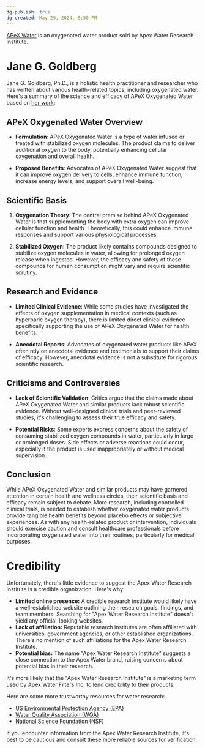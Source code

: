 ```yaml
---
dg-publish: true
dg-created: May 29, 2024, 8:50 PM
---
```


[APeX Water](https://www.apex-water.com/) is an oxygenated water product sold by Apex Water Research Institute.

# Jane G. Goldberg

Jane G. Goldberg, Ph.D., is a holistic health practitioner and researcher who has written about various health-related topics, including oxygenated water. Here's a summary of the science and efficacy of APeX Oxygenated Water based on [her work](https://www.apex-water.com/wp-content/uploads/2023/02/REPORT-APeX-Water.pdf):

## APeX Oxygenated Water Overview

- **Formulation**: APeX Oxygenated Water is a type of water infused or treated with stabilized oxygen molecules. The product claims to deliver additional oxygen to the body, potentially enhancing cellular oxygenation and overall health.
    
- **Proposed Benefits**: Advocates of APeX Oxygenated Water suggest that it can improve oxygen delivery to cells, enhance immune function, increase energy levels, and support overall well-being.
    

## Scientific Basis

1. **Oxygenation Theory**: The central premise behind APeX Oxygenated Water is that supplementing the body with extra oxygen can improve cellular function and health. Theoretically, this could enhance immune responses and support various physiological processes.
    
2. **Stabilized Oxygen**: The product likely contains compounds designed to stabilize oxygen molecules in water, allowing for prolonged oxygen release when ingested. However, the efficacy and safety of these compounds for human consumption might vary and require scientific scrutiny.
    

## Research and Evidence

- **Limited Clinical Evidence**: While some studies have investigated the effects of oxygen supplementation in medical contexts (such as hyperbaric oxygen therapy), there is limited direct clinical evidence specifically supporting the use of APeX Oxygenated Water for health benefits.
    
- **Anecdotal Reports**: Advocates of oxygenated water products like APeX often rely on anecdotal evidence and testimonials to support their claims of efficacy. However, anecdotal evidence is not a substitute for rigorous scientific research.
    

## Criticisms and Controversies

- **Lack of Scientific Validation**: Critics argue that the claims made about APeX Oxygenated Water and similar products lack robust scientific evidence. Without well-designed clinical trials and peer-reviewed studies, it's challenging to assess their true efficacy and safety.
    
- **Potential Risks**: Some experts express concerns about the safety of consuming stabilized oxygen compounds in water, particularly in large or prolonged doses. Side effects or adverse reactions could occur, especially if the product is used inappropriately or without medical supervision.
    

## Conclusion

While APeX Oxygenated Water and similar products may have garnered attention in certain health and wellness circles, their scientific basis and efficacy remain subject to debate. More research, including controlled clinical trials, is needed to establish whether oxygenated water products provide tangible health benefits beyond placebo effects or subjective experiences. As with any health-related product or intervention, individuals should exercise caution and consult healthcare professionals before incorporating oxygenated water into their routines, particularly for medical purposes.

# Credibility

Unfortunately, there's little evidence to suggest the Apex Water Research Institute is a credible organization. Here's why:

- **Limited online presence:** A credible research institute would likely have a well-established website outlining their research goals, findings, and team members. Searching for "Apex Water Research Institute" doesn't yield any official-looking websites.
- **Lack of affiliation:** Reputable research institutes are often affiliated with universities, government agencies, or other established organizations. There's no mention of such affiliations for the Apex Water Research Institute.
- **Potential bias:** The name "Apex Water Research Institute" suggests a close connection to the Apex Water brand, raising concerns about potential bias in their research.

It's more likely that the "Apex Water Research Institute" is a marketing term used by Apex Water Filters Inc. to lend credibility to their products.

Here are some more trustworthy resources for water research:

- [US Environmental Protection Agency (EPA)](https://www.epa.gov/)
- [Water Quality Association (WQA)](https://wqa.org/)
- [National Science Foundation (NSF)](https://www.nsf.gov/about/history/nsf50/nsf8816.jsp)

If you encounter information from the Apex Water Research Institute, it's best to be cautious and consult these more reliable sources for verification.